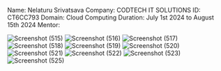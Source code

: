 Name: Nelaturu Srivatsava 
Company: CODTECH IT SOLUTIONS
ID: CT6CC793
Domain: Cloud Computing
Duration: July 1st 2024 to August 15th 2024
Mentor: 

![Screenshot (515)](https://github.com/user-attachments/assets/02a4bc6c-19eb-46df-9d46-787b94f2e2ca)
![Screenshot (516)](https://github.com/user-attachments/assets/e05ea4a1-48e5-4e64-899b-4d48cc3a601d)
![Screenshot (517)](https://github.com/user-attachments/assets/a7118a43-50fd-4076-a273-da0ca9836c81)
![Screenshot (518)](https://github.com/user-attachments/assets/8e4a7350-96e4-4066-9d9b-424556d178ab)
![Screenshot (519)](https://github.com/user-attachments/assets/83fe3ed7-ec55-4b48-bec0-4a4319a3efaf)
![Screenshot (520)](https://github.com/user-attachments/assets/1c7e7d80-2367-4048-bef2-e7441b8ba1e6)
![Screenshot (521)](https://github.com/user-attachments/assets/21934db9-d7d9-49d7-b7e7-079c98dbddcd)
![Screenshot (522)](https://github.com/user-attachments/assets/0f236efe-ffed-4713-81c8-79cececbb728)
![Screenshot (523)](https://github.com/user-attachments/assets/dc5f7910-a476-4206-90c3-477541b19b02)
![Screenshot (525)](https://github.com/user-attachments/assets/b11a87d4-e045-43cd-995c-b2c7363bfe1e)




